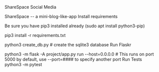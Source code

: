 ShareSpace Social Media

ShareSpace -- a mini-blog-like-app
Install requirements

Be sure you have pip3 installed already (sudo apt install python3-pip)

pip3 install -r requirements.txt

python3 create_db.py # create the sqlite3 database
Run Flaskr

python3 -m flask -A project/app.py run --host=0.0.0.0 # This runs on port 5000 by default, use --port=#### to specify another port
Run Tests
python3 -m pytest
